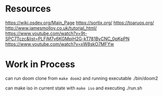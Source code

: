 # Resources 

https://wiki.osdev.org/Main_Page
https://sortix.org/
https://toaruos.org/    
http://www.jamesmolloy.co.uk/tutorial_html/
https://www.youtube.com/watch?v=9t-SPC7Tczc&list=PLFjM7v6KGMpiH2G-kT781ByCNC_0pKpPN
https://www.youtube.com/watch?v=xW8skO7MFYw

# Work in Process
can run doom clone from `make doom2` and running executable ./bin/doom2

can make iso in current state with `make iso` and executing ./run.sh

